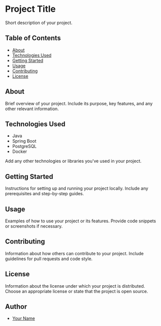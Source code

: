 # Project Title

Short description of your project.

## Table of Contents

- [About](#about)
- [Technologies Used](#technologies-used)
- [Getting Started](#getting-started)
- [Usage](#usage)
- [Contributing](#contributing)
- [License](#license)

## About

Brief overview of your project. Include its purpose, key features, and any other relevant information.

## Technologies Used

- Java
- Spring Boot
- PostgreSQL
- Docker

Add any other technologies or libraries you've used in your project.

## Getting Started

Instructions for setting up and running your project locally. Include any prerequisites and step-by-step guides.

## Usage

Examples of how to use your project or its features. Provide code snippets or screenshots if necessary.

## Contributing

Information about how others can contribute to your project. Include guidelines for pull requests and code style.

## License

Information about the license under which your project is distributed. Choose an appropriate license or state that the project is open source.

## Author

- [Your Name](https://github.com/your-username)
